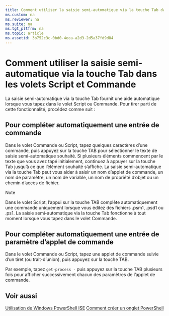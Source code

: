 ```yaml
---
title: Comment utiliser la saisie semi-automatique via la touche Tab dans les volets Script et Commande
ms.custom: na
ms.reviewer: na
ms.suite: na
ms.tgt_pltfrm: na
ms.topic: article
ms.assetid: 3b752c3c-0bd0-4eca-a2d3-2d5a37fd9d84
---
```

# Comment utiliser la saisie semi-automatique via la touche Tab dans les volets Script et Commande
La saisie semi-automatique via la touche Tab fournit une aide automatique lorsque vous tapez dans le volet Script ou Commande. Pour tirer parti de cette fonctionnalité, procédez comme suit :

## Pour compléter automatiquement une entrée de commande
Dans le volet Commande ou Script, tapez quelques caractères d’une commande, puis appuyez sur la touche TAB pour sélectionner le texte de saisie semi-automatique souhaité. Si plusieurs éléments commencent par le texte que vous avez tapé initialement, continuez à appuyer sur la touche Tab jusqu’à ce que l’élément souhaité s’affiche. La saisie semi-automatique via la touche Tab peut vous aider à saisir un nom d’applet de commande, un nom de paramètre, un nom de variable, un nom de propriété d’objet ou un chemin d’accès de fichier.

> [!NOTE]
> Dans le volet Script, l’appui sur la touche TAB complète automatiquement une commande uniquement lorsque vous éditez des fichiers .psm1, .psd1 ou .ps1. La saisie semi-automatique via la touche Tab fonctionne à tout moment lorsque vous tapez dans le volet Commande.

## Pour compléter automatiquement une entrée de paramètre d’applet de commande
Dans le volet Commande ou Script, tapez une applet de commande suivie d’un tiret (ou trait-d’union), puis appuyez sur la touche TAB.

Par exemple, tapez `get-process -` puis appuyez sur la touche TAB plusieurs fois pour afficher successivement chacun des paramètres de l’applet de commande.

## Voir aussi
[Utilisation de Windows PowerShell ISE](assetId:///777ea82b-dd73-4269-b61a-69a17e6ff16f)
[Comment créer un onglet PowerShell](assetId:///c57fc210-19c8-47b1-9171-26a2144c907c)



<!--HONumber=Apr16_HO1-->


